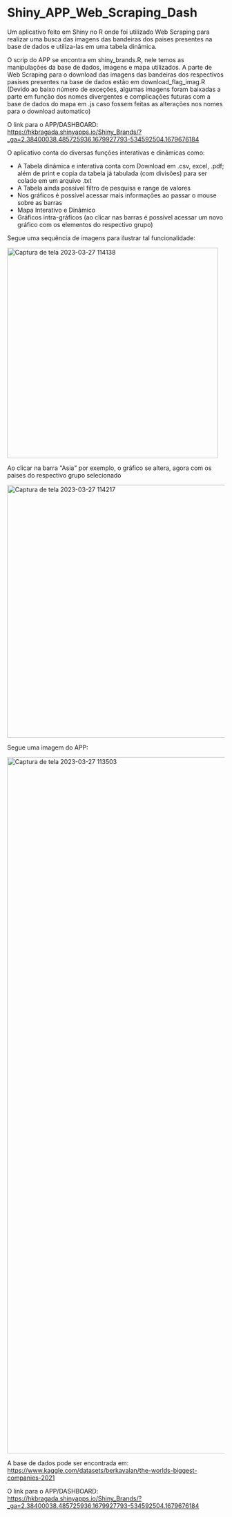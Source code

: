 # Shiny_APP_Web_Scraping_Dash
Um aplicativo feito em Shiny no R onde foi utilizado Web Scraping para realizar uma busca das imagens das bandeiras dos paises presentes na base de dados e utiliza-las em uma tabela dinâmica.

O scrip do APP se encontra em shiny_brands.R, nele temos as manipulações da base de dados, imagens e mapa utilizados.
A parte de Web Scraping para o download das imagens das bandeiras dos respectivos pasises presentes na base de dados estão em download_flag_imag.R (Devido ao baixo número de exceções, algumas imagens foram baixadas a parte em função dos nomes divergentes e complicações futuras com a base de dados do mapa em .js caso fossem feitas as alterações nos nomes para o download automatico)

O link para o APP/DASHBOARD: https://hkbragada.shinyapps.io/Shiny_Brands/?_ga=2.38400038.485725936.1679927793-534592504.1679676184

O aplicativo conta do diversas funções interativas e dinâmicas como:
- A Tabela dinâmica e interativa conta com Download em .csv, excel, .pdf; além de print e copia da tabela já tabulada (com divisões) para ser colado em um arquivo .txt
- A Tabela ainda possível filtro de pesquisa e range de valores
- Nos gráficos é possível acessar mais informações ao passar o mouse sobre as barras
- Mapa Interativo e Dinâmico 
- Gráficos intra-gráficos (ao clicar nas barras é possível acessar um novo gráfico com os elementos do respectivo grupo)

Segue uma sequência de imagens para ilustrar tal funcionalidade:

<img width="488" alt="Captura de tela 2023-03-27 114138" src="https://user-images.githubusercontent.com/80830247/227978212-c067e1e3-af55-41c2-8d1b-5e2616557a93.png">

Ao clicar na barra "Asia" por exemplo, o gráfico se altera, agora com os paises do respectivo grupo selecionado


<img width="586" alt="Captura de tela 2023-03-27 114217" src="https://user-images.githubusercontent.com/80830247/227978264-b93eb098-9e7a-406a-bce0-22e1244246b2.png">

Segue uma imagem do APP:

<img width="1614" alt="Captura de tela 2023-03-27 113503" src="https://user-images.githubusercontent.com/80830247/227978759-74535023-cfd4-4d38-a694-16531ef52cc3.png">

A base de dados pode ser encontrada em: https://www.kaggle.com/datasets/berkayalan/the-worlds-biggest-companies-2021

O link para o APP/DASHBOARD: https://hkbragada.shinyapps.io/Shiny_Brands/?_ga=2.38400038.485725936.1679927793-534592504.1679676184
